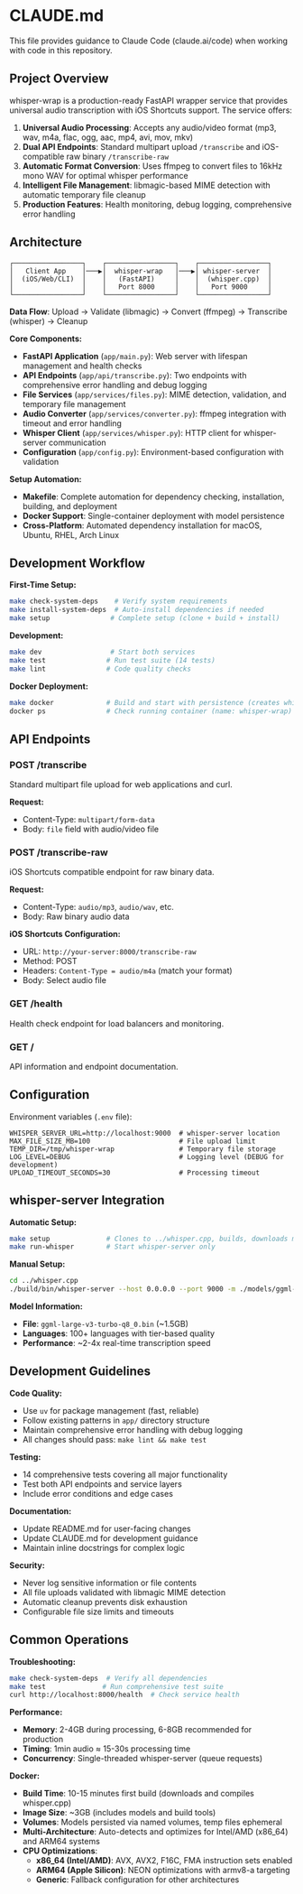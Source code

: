 # CLAUDE.md

This file provides guidance to Claude Code (claude.ai/code) when working with code in this repository.

## Project Overview

whisper-wrap is a production-ready FastAPI wrapper service that provides universal audio transcription with iOS Shortcuts support. The service offers:

1. **Universal Audio Processing**: Accepts any audio/video format (mp3, wav, m4a, flac, ogg, aac, mp4, avi, mov, mkv)
2. **Dual API Endpoints**: Standard multipart upload `/transcribe` and iOS-compatible raw binary `/transcribe-raw`
3. **Automatic Format Conversion**: Uses ffmpeg to convert files to 16kHz mono WAV for optimal whisper performance
4. **Intelligent File Management**: libmagic-based MIME detection with automatic temporary file cleanup
5. **Production Features**: Health monitoring, debug logging, comprehensive error handling

## Architecture

```
┌─────────────────┐    ┌─────────────────┐    ┌─────────────────┐
│   Client App    │───▶│  whisper-wrap   │───▶│ whisper-server  │
│  (iOS/Web/CLI)  │    │   (FastAPI)     │    │  (whisper.cpp)  │
│                 │    │   Port 8000     │    │   Port 9000     │
└─────────────────┘    └─────────────────┘    └─────────────────┘
```

**Data Flow**: Upload → Validate (libmagic) → Convert (ffmpeg) → Transcribe (whisper) → Cleanup

**Core Components:**
- **FastAPI Application** (`app/main.py`): Web server with lifespan management and health checks
- **API Endpoints** (`app/api/transcribe.py`): Two endpoints with comprehensive error handling and debug logging
- **File Services** (`app/services/files.py`): MIME detection, validation, and temporary file management
- **Audio Converter** (`app/services/converter.py`): ffmpeg integration with timeout and error handling
- **Whisper Client** (`app/services/whisper.py`): HTTP client for whisper-server communication
- **Configuration** (`app/config.py`): Environment-based configuration with validation

**Setup Automation:**
- **Makefile**: Complete automation for dependency checking, installation, building, and deployment
- **Docker Support**: Single-container deployment with model persistence
- **Cross-Platform**: Automated dependency installation for macOS, Ubuntu, RHEL, Arch Linux

## Development Workflow

**First-Time Setup:**
```bash
make check-system-deps    # Verify system requirements
make install-system-deps  # Auto-install dependencies if needed
make setup               # Complete setup (clone + build + install)
```

**Development:**
```bash
make dev                 # Start both services
make test               # Run test suite (14 tests)
make lint               # Code quality checks
```

**Docker Deployment:**
```bash
make docker             # Build and start with persistence (creates whisper-wrap:latest)
docker ps               # Check running container (name: whisper-wrap)
```

## API Endpoints

### POST /transcribe
Standard multipart file upload for web applications and curl.

**Request:**
- Content-Type: `multipart/form-data`
- Body: `file` field with audio/video file

### POST /transcribe-raw  
iOS Shortcuts compatible endpoint for raw binary data.

**Request:**
- Content-Type: `audio/mp3`, `audio/wav`, etc.
- Body: Raw binary audio data

**iOS Shortcuts Configuration:**
- URL: `http://your-server:8000/transcribe-raw`
- Method: POST
- Headers: `Content-Type = audio/m4a` (match your format)
- Body: Select audio file

### GET /health
Health check endpoint for load balancers and monitoring.

### GET /
API information and endpoint documentation.

## Configuration

Environment variables (`.env` file):
```env
WHISPER_SERVER_URL=http://localhost:9000  # whisper-server location
MAX_FILE_SIZE_MB=100                      # File upload limit
TEMP_DIR=/tmp/whisper-wrap                # Temporary file storage
LOG_LEVEL=DEBUG                           # Logging level (DEBUG for development)
UPLOAD_TIMEOUT_SECONDS=30                 # Processing timeout
```

## whisper-server Integration

**Automatic Setup:**
```bash
make setup              # Clones to ../whisper.cpp, builds, downloads model
make run-whisper        # Start whisper-server only
```

**Manual Setup:**
```bash
cd ../whisper.cpp
./build/bin/whisper-server --host 0.0.0.0 --port 9000 -m ./models/ggml-large-v3-turbo-q8_0.bin -l 'auto' -tdrz
```

**Model Information:**
- **File**: `ggml-large-v3-turbo-q8_0.bin` (~1.5GB)
- **Languages**: 100+ languages with tier-based quality
- **Performance**: ~2-4x real-time transcription speed

## Development Guidelines

**Code Quality:**
- Use `uv` for package management (fast, reliable)
- Follow existing patterns in `app/` directory structure
- Maintain comprehensive error handling with debug logging
- All changes should pass: `make lint && make test`

**Testing:**
- 14 comprehensive tests covering all major functionality
- Test both API endpoints and service layers
- Include error conditions and edge cases

**Documentation:**
- Update README.md for user-facing changes
- Update CLAUDE.md for development guidance
- Maintain inline docstrings for complex logic

**Security:**
- Never log sensitive information or file contents
- All file uploads validated with libmagic MIME detection
- Automatic cleanup prevents disk exhaustion
- Configurable file size limits and timeouts

## Common Operations

**Troubleshooting:**
```bash
make check-system-deps  # Verify all dependencies
make test              # Run comprehensive test suite
curl http://localhost:8000/health  # Check service health
```

**Performance:**
- **Memory**: 2-4GB during processing, 6-8GB recommended for production
- **Timing**: 1min audio ≈ 15-30s processing time
- **Concurrency**: Single-threaded whisper-server (queue requests)

**Docker:**
- **Build Time**: 10-15 minutes first build (downloads and compiles whisper.cpp)
- **Image Size**: ~3GB (includes models and build tools)
- **Volumes**: Models persisted via named volumes, temp files ephemeral
- **Multi-Architecture**: Auto-detects and optimizes for Intel/AMD (x86_64) and ARM64 systems
- **CPU Optimizations**: 
  - **x86_64 (Intel/AMD)**: AVX, AVX2, F16C, FMA instruction sets enabled
  - **ARM64 (Apple Silicon)**: NEON optimizations with armv8-a targeting
  - **Generic**: Fallback configuration for other architectures